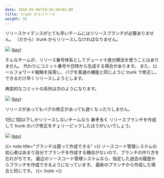 ```yaml
---
date: 2016-05-06T19:56:50+01:00
title: trunk からリリース
weight: 56
---
```


<!-- Teams with a very high release cadence do not need (and cannot use) release branches at all. They have to release from
the trunk. -->
リリースケイデンスがとても早いチームにはリリースブランチが必要ありません。
（だから）trunk からリリースしなければなりません。

![](release_from_trunk.png)
([key](/key/))

<!-- It is most likely that such teams do not use a Dewey-decimal release numbering scheme, and instead have something
referent to the commit number or date and time.  They probably also choose to roll forward and fix the bug on the
trunk as if it were a feature, albeit as quickly as possible. -->
そんなチームが、リリース番号体系としてデューイ十進分類法を使うことはありません。
代わりにコミット番号や日時から生成する場合があります。
また、ロールフォワード戦略を採用し、バグを普通の機能と同じように trunk で修正し、できるだけ早くリリースしようとします。

<!-- Here's what stylized commits look like: -->
典型的なコミットの系列は次のようになります。

![](release_from_trunk2.png)
([key](/key/))

<!-- No slow down around a release and bug fixes inline. -->
リリースがあってもバグの修正があっても遅くなったりしません。

<!-- Teams with one release a day (or less) **might** still make a branch, to cherry-pick the bug-fix to
and release from: -->
1日に1回以下しかリリースしないチームなら **おそらく** リリースブランチを作成して trunk のバグ修正をチェリーピックしたほうがいいでしょう。

![](release_from_trunk3.png)
([key](/key/))

<!-- {{< note title="Branches can be made retroactively" >}}
Newbies to source-control systems often forget that you don't have to make a branch because you think you might need
it in the future. For any source-control technology made today, you can choose the revision in the past to branch
from. The outcome is exactly the same as if you had made it at the time.
{{< /note >}} -->
{{< note title="ブランチは遡って作成できる" >}}
ソースコード管理システムの初心者はあまり自分でブランチを作成する機会がないので、ブランチの作り方を忘れがちです。
最近のソースコード管理システムなら、指定した過去の履歴からブランチを作成できるようになっています。
最新のブランチから作成した場合と同じです。
{{< /note >}}
